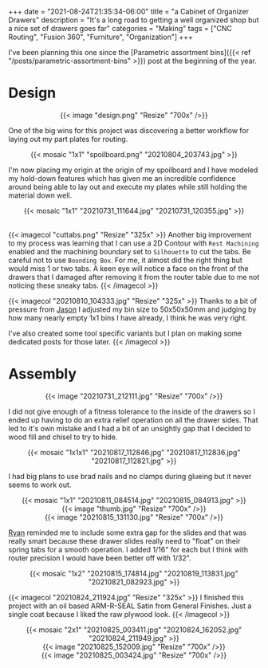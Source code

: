 +++
date = "2021-08-24T21:35:34-06:00"
title = "a Cabinet of Organizer Drawers"
description = "It's a long road to getting a well organized shop but a nice set of drawers goes far"
categories = "Making"
tags = ["CNC Routing", "Fusion 360", "Furniture", "Organization"]
+++

I've been planning this one since the [Parametric assortment bins]({{< ref "/posts/parametric-assortment-bins" >}}) post at the beginning of the year.

# Design

<center>
  {{< image "design.png" "Resize" "700x" />}}
</center>

One of the big wins for this project was discovering a better workflow for laying out my part plates for routing.

<center>
  {{< mosaic "1x1" "spoilboard.png" "20210804_203743.jpg" >}}
</center>

I'm now placing my origin at the origin of my spoilboard and I have modeled my hold-down features which has given me an incredible confidence around being able to lay out and execute my plates while still holding the material down well.

<center>
  {{< mosaic "1x1" "20210731_111644.jpg" "20210731_120355.jpg" >}}
</center>

<br/>

{{< imagecol "cuttabs.png" "Resize" "325x" >}}
  Another big improvement to my process was learning that I can use a 2D Contour with `Rest Machining` enabled and the machining boundary set to `Silhouette` to cut the tabs. Be careful not to use `Bounding Box`. For me, it almost did the right thing but would miss 1 or two tabs. A keen eye will notice a face on the front of the drawers that I damaged after removing it from the router table due to me not noticing these sneaky tabs.
{{< /imagecol >}}

{{< imagecol "20210810_104333.jpg" "Resize" "325x" >}}
  Thanks to a bit of pressure from [Jason](https://accidental.engineering/) I adjusted my bin size to 50x50x50mm and judging by how many nearly empty 1x1 bins I have already, I think he was very right.

  I've also created some tool specific variants but I plan on making some dedicated posts for those later.
{{< /imagecol >}}

# Assembly

<center>
  {{< image "20210731_212111.jpg" "Resize" "700x" />}}
</center>

I did not give enough of a fitness tolerance to the inside of the drawers so I ended up having to do an extra relief operation on all the drawer sides. That led to it's own mistake and I had a bit of an unsightly gap that I decided to wood fill and chisel to try to hide.

<center>
  {{< mosaic "1x1x1" "20210817_112846.jpg" "20210817_112836.jpg" "20210817_112821.jpg" >}}
</center>

I had big plans to use brad nails and no clamps during glueing but it never seems to work out.

<center>
  {{< mosaic "1x1" "20210811_084514.jpg" "20210815_084913.jpg" >}}
</center>

<center>
  {{< image "thumb.jpg" "Resize" "700x" />}}
</center>

<center>
  {{< image "20210815_131130.jpg" "Resize" "700x" />}}
</center>

[Ryan](https://www.linkedin.com/in/kramerryan/) reminded me to include some extra gap for the slides and that was really smart because these drawer slides really need to "float" on their spring tabs for a smooth operation. I added 1/16" for each but I think with router precision I would have been better off with 1/32".

<center>
  {{< mosaic "1x2" "20210815_174814.jpg" "20210819_113831.jpg" "20210821_082923.jpg" >}}
</center>

{{< imagecol "20210824_211924.jpg" "Resize" "325x" >}}
  I finished this project with an oil based ARM-R-SEAL Satin from General Finishes. Just a single coat because I liked the raw plywood look.
{{< /imagecol >}}

<center>
  {{< mosaic "2x1" "20210825_003411.jpg" "20210824_162052.jpg" "20210824_211949.jpg" >}}
</center>

<center>
  {{< image "20210825_152009.jpg" "Resize" "700x" />}}
</center>

<center>
  {{< image "20210825_003424.jpg" "Resize" "700x" />}}
</center>

